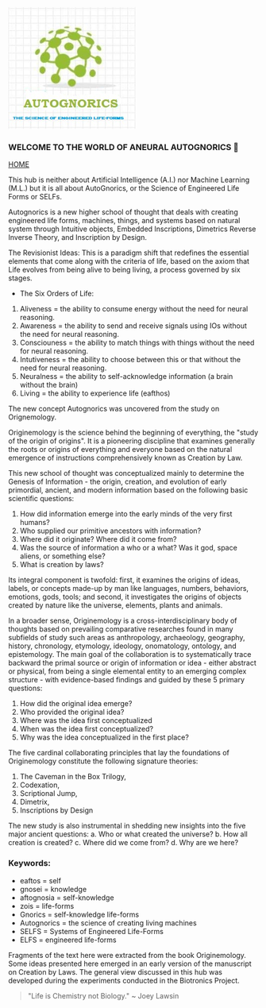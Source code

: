 ![AutoGnorics](gnorics.jpg)
### WELCOME TO THE WORLD OF ANEURAL AUTOGNORICS 👋
[HOME](https://autognorics.github.io/) 

This hub is neither about Artificial Intelligence (A.I.) nor Machine Learning (M.L.) but it is all about AutoGnorics,
or the Science of Engineered Life Forms or SELFs.

Autognorics is a new higher school of thought that deals with creating engineered life forms, 
machines, things, and systems based on natural system through Intuitive objects, Embedded Inscriptions, Dimetrics
Reverse Inverse Theory, and Inscription by Design.

The Revisionist Ideas:
This is a paradigm shift that redefines the essential elements that come along with the criteria of life, 
based on the axiom that Life evolves from being alive to being living, a process governed by six stages.

- The Six Orders of Life:
1. Aliveness = the ability to consume energy without the need for neural reasoning.
2. Awareness = the ability to send and receive signals using IOs without the need for neural reasoning.
3. Consciouness = the ability to match things with things without the need for neural reasoning.
4. Intutiveness = the ability to choose between this or that without the need for neural reasoning.
5. Neuralness = the ability to self-acknowledge information (a brain without the brain)
6. Living = the ability to experience life (eafthos)

The new concept Autognorics was uncovered from the study on Orignemology.

Originemology is the science behind the beginning of everything, the "study of the origin of origins". It is a pioneering discipline that examines generally the roots or origins of everything and everyone based on the natural emergence of instructions comprehensively known as Creation by Law.

This new school of thought was conceptualized mainly to determine the Genesis of Information - the origin, creation, and evolution of early primordial, ancient, and modern information based on the following basic scientific questions:

1. How did information emerge into the early minds of the very first humans?
2. Who supplied our primitive ancestors with information?
3. Where did it originate? Where did it come from?
4. Was the source of information a who or a what? Was it god, space aliens, or something else?
5. What is creation by laws?

Its integral component is twofold: first, it examines the origins of ideas, labels, or concepts made-up by man like languages, numbers, behaviors, emotions, gods, tools; and second, it investigates the origins of objects created by nature like the universe, elements, plants and animals.

In a broader sense, Originemology is a cross-interdisciplinary body of thoughts based on prevailing comparative researches found in many subfields of study such areas as anthropology, archaeology, geography, history, chronology, etymology, ideology, onomatology, ontology, and epistemology. The main goal of the collaboration is to systematically trace backward the primal source or origin of information or idea - either abstract or physical, from being a single elemental entity to an emerging complex structure - with evidence-based findings and guided by these 5 primary questions:

1. How did the original idea emerge?
2. Who provided the original idea?
3. Where was the idea first conceptualized
4. When was the idea first conceptualized?
5. Why was the idea conceptualized in the first place?

The five cardinal collaborating principles that lay the foundations of Originemology constitute the following signature theories:
1. The Caveman in the Box Trilogy,
2. Codexation,
3. Scriptional Jump,
4. Dimetrix,
5. Inscriptions by Design

The new study is also instrumental in shedding new insights into the five major ancient questions:
a. Who or what created the universe?
b. How all creation is created?
c. Where did we come from?
d. Why are we here?

### Keywords:
-    eaftos = self
-    gnosei = knowledge
-    aftognosia = self-knowledge
-    zois = life-forms
-    Gnorics = self-knowledge life-forms
-    Autognorics = the science of creating living machines
-    SELFS = Systems of Engineered Life-Forms
-    ELFS = engineered life-forms

Fragments of the text here were extracted from the book Originemology. Some ideas presented here emerged in an early version of the manuscript on Creation by Laws. The general view discussed in this hub was developed during the experiments conducted in the Biotronics Project.


> "Life is Chemistry not Biology." ~ Joey Lawsin

<!--
**Autognorics/Autognorics** is a ✨ _special_ ✨ repository because its `README.md` (this file) appears on your GitHub profile.

Here are some ideas to get you started:

-

- 👯 I’m looking to collaborate on ...
- 🤔 I’m looking for help with ...
- 💬 Ask me about ...
- 📫 How to reach me: ...
- 😄 Pronouns: ...

-->
